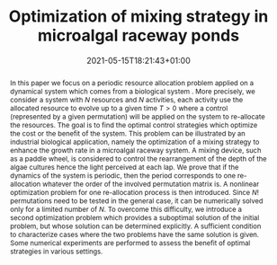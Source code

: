 ---
title: "Optimization of mixing strategy in microalgal raceway ponds"
authors: [Olivier Bernard, admin, Julien Salomon]
date: 2021-05-15T18:21:43+01:00
doi: ""

# Schedule page publish date (NOT publication's date).
publishDate: 2021-03-16T18:21:43+01:00

# Publication type.
# Legend: 0 = Uncategorized; 1 = Conference paper; 2 = Journal article;
# 3 = Preprint / Working Paper; 4 = Report; 5 = Book; 6 = Book section;
# 7 = Thesis; 8 = Patent
publication_types: ["3"]

# Publication name and optional abbreviated publication name.
publication: "Submitted"
publication_short: ""

abstract: "In this paper we focus on a periodic resource allocation problem applied on a dynamical system which comes from a biological system . More precisely, we consider a system with $N$ resources and $N$ activities, each activity use the allocated resource to evolve up to a given time $T>0$ where a control (represented by a given permutation) will be applied on the system to re-allocate the resources. The goal is to find the optimal control strategies which optimize the cost or the benefit of the system. This problem can be illustrated by an industrial biological application, namely the optimization of a mixing strategy to enhance the growth rate in a microalgal raceway system.  A mixing device, such as a paddle wheel, is considered to control the rearrangement of the depth of the algae cultures hence the light perceived at each lap. We prove that if the dynamics of the system is periodic, then the period corresponds to one re-allocation whatever the order of the involved permutation matrix is. A nonlinear optimization problem for one re-allocation process is then introduced. Since $N!$ permutations need to be tested in the general case, it can be numerically solved only for a limited number of $N$. To overcome this difficulty, we introduce a second optimization problem which provides a suboptimal solution of the initial problem, but whose solution can be determined explicitly. A sufficient condition to characterize cases where the two problems have the same solution is given. Some numerical experiments are performed to assess the benefit of optimal strategies in various settings."

# Summary. An optional shortened abstract.
summary: ""

tags: []
categories: []
featured: false

# Custom links (optional).
#   Uncomment and edit lines below to show custom links.
# links:
# - name: Follow
#   url: https://twitter.com
#   icon_pack: fab
#   icon: twitter

url_preprint: https://hal.archives-ouvertes.fr/hal-03170481
url_code:
url_dataset:
url_poster:
url_project:
url_slides:
url_source:
url_video:

# Featured image
# To use, add an image named `featured.jpg/png` to your page's folder. 
# Focal points: Smart, Center, TopLeft, Top, TopRight, Left, Right, BottomLeft, Bottom, BottomRight.
image:
  placement: 1
  caption: ""
  focal_point: "TopRight"
  preview_only: false

# Associated Projects (optional).
#   Associate this publication with one or more of your projects.
#   Simply enter your project's folder or file name without extension.
#   E.g. `internal-project` references `content/project/internal-project/index.md`.
#   Otherwise, set `projects: []`.
projects: []

# Slides (optional).
#   Associate this publication with Markdown slides.
#   Simply enter your slide deck's filename without extension.
#   E.g. `slides: "example"` references `content/slides/example/index.md`.
#   Otherwise, set `slides: ""`.
slides: ""
---
